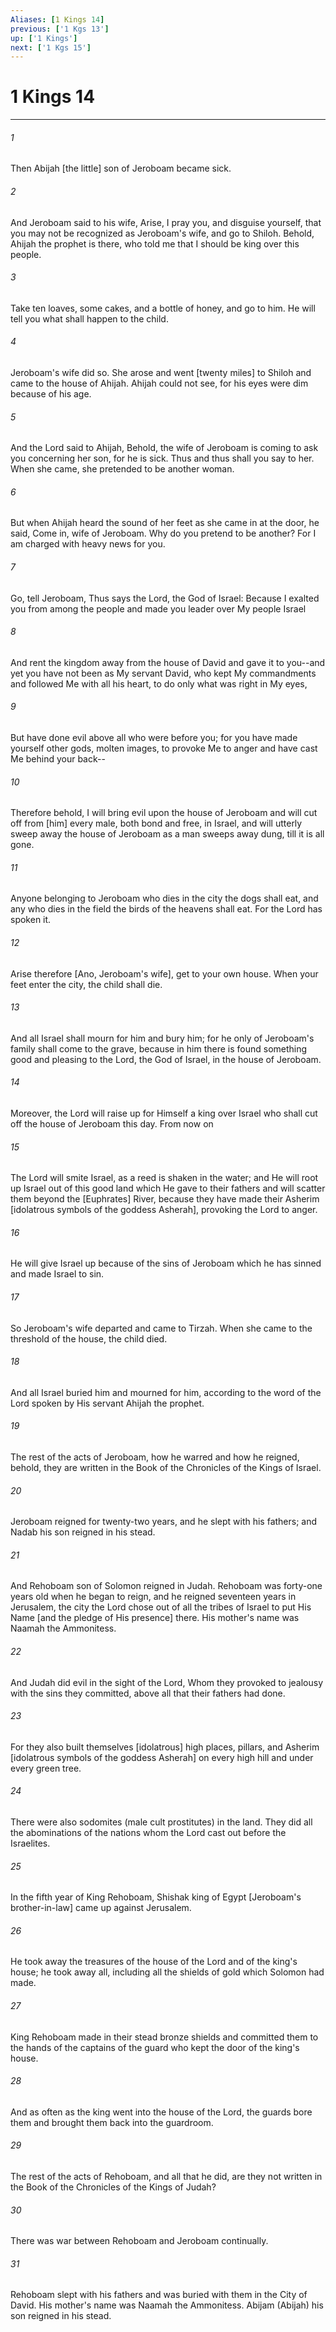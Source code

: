 ```yaml
---
Aliases: [1 Kings 14]
previous: ['1 Kgs 13']
up: ['1 Kings']
next: ['1 Kgs 15']
---
```

# 1 Kings 14

***














###### 1 






Then Abijah [the little] son of Jeroboam became sick. 













###### 2 






And Jeroboam said to his wife, Arise, I pray you, and disguise yourself, that you may not be recognized as Jeroboam's wife, and go to Shiloh. Behold, Ahijah the prophet is there, who told me that I should be king over this people. 













###### 3 






Take ten loaves, some cakes, and a bottle of honey, and go to him. He will tell you what shall happen to the child. 













###### 4 






Jeroboam's wife did so. She arose and went [twenty miles] to Shiloh and came to the house of Ahijah. Ahijah could not see, for his eyes were dim because of his age. 













###### 5 






And the Lord said to Ahijah, Behold, the wife of Jeroboam is coming to ask you concerning her son, for he is sick. Thus and thus shall you say to her. When she came, she pretended to be another woman. 













###### 6 






But when Ahijah heard the sound of her feet as she came in at the door, he said, Come in, wife of Jeroboam. Why do you pretend to be another? For I am charged with heavy news for you. 













###### 7 






Go, tell Jeroboam, Thus says the Lord, the God of Israel: Because I exalted you from among the people and made you leader over My people Israel 













###### 8 






And rent the kingdom away from the house of David and gave it to you--and yet you have not been as My servant David, who kept My commandments and followed Me with all his heart, to do only what was right in My eyes, 













###### 9 






But have done evil above all who were before you; for you have made yourself other gods, molten images, to provoke Me to anger and have cast Me behind your back-- 













###### 10 






Therefore behold, I will bring evil upon the house of Jeroboam and will cut off from [him] every male, both bond and free, in Israel, and will utterly sweep away the house of Jeroboam as a man sweeps away dung, till it is all gone. 













###### 11 






Anyone belonging to Jeroboam who dies in the city the dogs shall eat, and any who dies in the field the birds of the heavens shall eat. For the Lord has spoken it. 













###### 12 






Arise therefore [Ano, Jeroboam's wife], get to your own house. When your feet enter the city, the child shall die. 













###### 13 






And all Israel shall mourn for him and bury him; for he only of Jeroboam's family shall come to the grave, because in him there is found something good and pleasing to the Lord, the God of Israel, in the house of Jeroboam. 













###### 14 






Moreover, the Lord will raise up for Himself a king over Israel who shall cut off the house of Jeroboam this day. From now on 













###### 15 






The Lord will smite Israel, as a reed is shaken in the water; and He will root up Israel out of this good land which He gave to their fathers and will scatter them beyond the [Euphrates] River, because they have made their Asherim [idolatrous symbols of the goddess Asherah], provoking the Lord to anger. 













###### 16 






He will give Israel up because of the sins of Jeroboam which he has sinned and made Israel to sin. 













###### 17 






So Jeroboam's wife departed and came to Tirzah. When she came to the threshold of the house, the child died. 













###### 18 






And all Israel buried him and mourned for him, according to the word of the Lord spoken by His servant Ahijah the prophet. 













###### 19 






The rest of the acts of Jeroboam, how he warred and how he reigned, behold, they are written in the Book of the Chronicles of the Kings of Israel. 













###### 20 






Jeroboam reigned for twenty-two years, and he slept with his fathers; and Nadab his son reigned in his stead. 













###### 21 






And Rehoboam son of Solomon reigned in Judah. Rehoboam was forty-one years old when he began to reign, and he reigned seventeen years in Jerusalem, the city the Lord chose out of all the tribes of Israel to put His Name [and the pledge of His presence] there. His mother's name was Naamah the Ammonitess. 













###### 22 






And Judah did evil in the sight of the Lord, Whom they provoked to jealousy with the sins they committed, above all that their fathers had done. 













###### 23 






For they also built themselves [idolatrous] high places, pillars, and Asherim [idolatrous symbols of the goddess Asherah] on every high hill and under every green tree. 













###### 24 






There were also sodomites (male cult prostitutes) in the land. They did all the abominations of the nations whom the Lord cast out before the Israelites. 













###### 25 






In the fifth year of King Rehoboam, Shishak king of Egypt [Jeroboam's brother-in-law] came up against Jerusalem. 













###### 26 






He took away the treasures of the house of the Lord and of the king's house; he took away all, including all the shields of gold which Solomon had made. 













###### 27 






King Rehoboam made in their stead bronze shields and committed them to the hands of the captains of the guard who kept the door of the king's house. 













###### 28 






And as often as the king went into the house of the Lord, the guards bore them and brought them back into the guardroom. 













###### 29 






The rest of the acts of Rehoboam, and all that he did, are they not written in the Book of the Chronicles of the Kings of Judah? 













###### 30 






There was war between Rehoboam and Jeroboam continually. 













###### 31 






Rehoboam slept with his fathers and was buried with them in the City of David. His mother's name was Naamah the Ammonitess. Abijam (Abijah) his son reigned in his stead.
